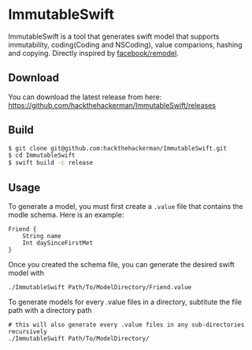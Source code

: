 # ImmutableSwift

ImmutableSwift is a tool that generates swift model that supports immutability, coding(Coding and NSCoding), value comparions, hashing and copying. Directly inspired by [facebook/remodel](https://github.com/facebook/remodel).

## Download
You can download the latest release from here: https://github.com/hackthehackerman/ImmutableSwift/releases

## Build
```sh
$ git clone git@github.com:hackthehackerman/ImmutableSwift.git
$ cd ImmutableSwift
$ swift build -c release
```

## Usage
To generate a model, you must first create a `.value` file that contains the modle schema. Here is an example:
```
Friend {
    String name
    Int daySinceFirstMet
}
```
Once you created the schema file, you can generate the desired swift model with
```
./ImmutableSwift Path/To/ModelDirectory/Friend.value
```

To generate models for every .value files in a directory, subtitute the file path with a directory path
```
# this will also generate every .value files in any sub-directories recursively
./ImmutableSwift Path/To/ModelDirectory/
```

